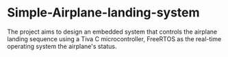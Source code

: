 # Simple-Airplane-landing-system
The project aims to design an embedded system that controls the airplane landing sequence using a Tiva C microcontroller, FreeRTOS as the real-time operating system the airplane's status.
